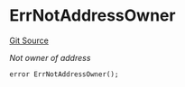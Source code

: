 # ErrNotAddressOwner
[Git Source](https://github.com/Crossbell-Box/Crossbell-Contracts/blob/301046e95eacfa631ca751822adb220cbb30103a/contracts/libraries/Error.sol)

*Not owner of address*


```solidity
error ErrNotAddressOwner();
```

